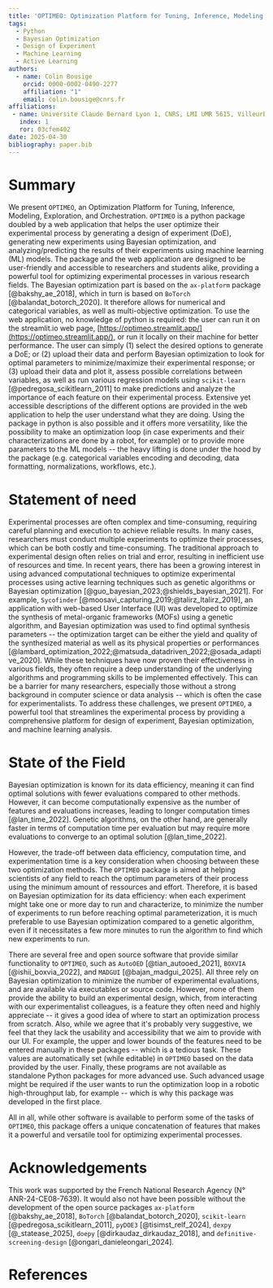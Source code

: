 ```yaml
---
title: 'OPTIMEO: Optimization Platform for Tuning, Inference, Modeling, Exploration, and Orchestration'
tags:
  - Python
  - Bayesian Optimization
  - Design of Experiment
  - Machine Learning
  - Active Learning
authors:
  - name: Colin Bousige
    orcid: 0000-0002-0490-2277
    affiliation: "1"
    email: colin.bousige@cnrs.fr
affiliations:
 - name: Universite Claude Bernard Lyon 1, CNRS, LMI UMR 5615, Villeurbanne, F-69100, France
   index: 1
   ror: 03cfem402
date: 2025-04-30
bibliography: paper.bib
---
```


# Summary

We present `OPTIMEO`, an Optimization Platform for Tuning, Inference, Modeling, Exploration, and Orchestration.
`OPTIMEO` is a python package doubled by a web application that helps the user optimize their experimental process by generating a design of experiment (DoE), generating new experiments using Bayesian optimization, and analyzing/predicting the results of their experiments using machine learning (ML) models.
The package and the web application are designed to be user-friendly and accessible to researchers and students alike, providing a powerful tool for optimizing experimental processes in various research fields.
The Bayesian optimization part is based on the `ax-platform` package [@bakshy_ae_2018], which in turn is based on `BoTorch` [@balandat_botorch_2020].
It therefore allows for numerical and categorical variables, as well as multi-objective optimization.
To use the web application, no knowledge of python is required: the user can run it on the streamlit.io web page, [https://optimeo.streamlit.app/](https://optimeo.streamlit.app/), or run it locally on their machine for better performance.
The user can simply (1) select the desired options to generate a DoE; or (2) upload their data and perform Bayesian optimization to look for optimal parameters to minimize/maximize their experimental response; or (3) upload their data and plot it, assess possible correlations between variables, as well as run various regression models using `scikit-learn` [@pedregosa_scikitlearn_2011] to make predictions and analyze the importance of each feature on their experimental process.
Extensive yet accessible descriptions of the different options are provided in the web application to help the user understand what they are doing.
Using the package in python is also possible and it offers more versatility, like the possibility to make an optimization loop (in case experiments and their characterizations are done by a robot, for example) or to provide more parameters to the ML models -- the heavy lifting is done under the hood by the package (e.g. categorical variables encoding and decoding, data formatting, normalizations, workflows, etc.).

# Statement of need

Experimental processes are often complex and time-consuming, requiring careful planning and execution to achieve reliable results.
In many cases, researchers must conduct multiple experiments to optimize their processes, which can be both costly and time-consuming.
The traditional approach to experimental design often relies on trial and error, resulting in inefficient use of resources and time.
In recent years, there has been a growing interest in using advanced computational techniques to optimize experimental processes using active learning techniques such as genetic algorithms or Bayesian optimization [@guo_bayesian_2023;@shields_bayesian_2021].
For example, `Sycofinder` [@moosavi_capturing_2019;@talirz_ltalirz_2019], an application with web-based User Interface (UI) was developed to optimize the synthesis of metal-organic frameworks (MOFs) using a genetic algorithm, and Bayesian optimization was used to find optimal synthesis parameters -- the optimization target can be either the yield and quality of the synthesized material as well as its physical properties or performances [@lambard_optimization_2022;@matsuda_datadriven_2022;@osada_adaptive_2020].
While these techniques have now proven their effectiveness in various fields, they often require a deep understanding of the underlying algorithms and programming skills to be implemented effectively.
This can be a barrier for many researchers, especially those without a strong background in computer science or data analysis -- which is often the case for experimentalists.
To address these challenges, we present `OPTIMEO`, a powerful tool that streamlines the experimental process by providing a comprehensive platform for design of experiment, Bayesian optimization, and machine learning analysis.

# State of the Field

Bayesian optimization is known for its data efficiency, meaning it can find optimal solutions with fewer evaluations compared to other methods.
However, it can become computationally expensive as the number of features and evaluations increases, leading to longer computation times [@lan_time_2022].
Genetic algorithms, on the other hand, are generally faster in terms of computation time per evaluation but may require more evaluations to converge to an optimal solution [@lan_time_2022].

However, the trade-off between data efficiency, computation time, and experimentation time is a key consideration when choosing between these two optimization methods.
The `OPTIMEO` package is aimed at helping scientists of any field to reach the optimum parameters of their process using the minimum amount of ressources and effort.
Therefore, it is based on Bayesian optimization for its data efficiency: when each experiment might take one or more day to run and characterize, to minimize the number of experiments to run before reaching optimal parameterization, it is much preferable to use Bayesian optimization compared to a genetic algorithm, even if it necessitates a few more minutes to run the algorithm to find which new experiments to run.

There are several free and open source software that provide similar functionality to `OPTIMEO`, such as `AutoOED` [@tian_autooed_2021], `BOXVIA` [@ishii_boxvia_2022], and `MADGUI` [@bajan_madgui_2025].
All three rely on Bayesian optimization to minimize the number of experimental evaluations, and are available via executables or source code.
However, none of them provide the ability to build an experimental design, which, from interacting with our experimentalist colleagues, is a feature they often need and highly appreciate -- it gives a good idea of where to start an optimization process from scratch.
Also, while we agree that it's probably very suggestive, we feel that they lack the usability and accessibility that we aim to provide with our UI.
For example, the upper and lower bounds of the features need to be entered manually in these packages -- which is a tedious task.
These values are automatically set (while editable) in `OPTIMEO` based on the data provided by the user.
Finally, these programs are not available as standalone Python packages for more advanced use.
Such advanced usage might be required if the user wants to run the optimization loop in a robotic high-throughput lab, for example -- which is why this package was developed in the first place.

All in all, while other software is available to perform some of the tasks of `OPTIMEO`, this package offers a unique concatenation of features that makes it a powerful and versatile tool for optimizing experimental processes.

# Acknowledgements

This work was supported by the French National Research Agency (N° ANR-24-CE08-7639).
It would also not have been possible without the development of the open source packages `ax-platform` [@bakshy_ae_2018], `BoTorch` [@balandat_botorch_2020], `scikit-learn` [@pedregosa_scikitlearn_2011], `pyDOE3` [@tisimst_relf_2024], `dexpy` [@_statease_2025], `doepy` [@dirkaudaz_dirkaudaz_2018], and `definitive-screening-design` [@ongari_danieleongari_2024].

# References